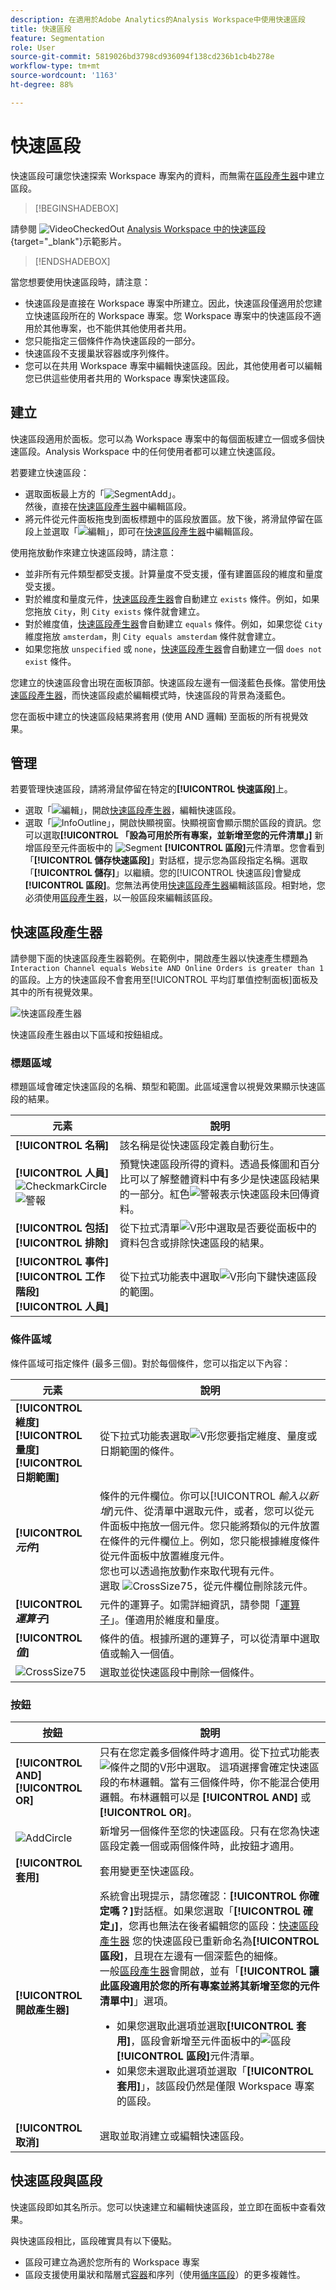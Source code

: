 ```yaml
---
description: 在適用於Adobe Analytics的Analysis Workspace中使用快速區段
title: 快速區段
feature: Segmentation
role: User
source-git-commit: 5819026bd3798cd936094f138cd236b1cb4b278e
workflow-type: tm+mt
source-wordcount: '1163'
ht-degree: 88%

---
```


# 快速區段


快速區段可讓您快速探索 Workspace 專案內的資料，而無需在[區段產生器](seg-create.md)中建立區段。



>[!BEGINSHADEBOX]

請參閱 ![VideoCheckedOut](/help/assets/icons/VideoCheckedOut.svg) [Analysis Workspace 中的快速區段](https://video.tv.adobe.com/v/341466/?quality=12&learn=on){target="_blank"}示範影片。

>[!ENDSHADEBOX]


當您想要使用快速區段時，請注意：

* 快速區段是直接在 Workspace 專案中所建立。因此，快速區段僅適用於您建立快速區段所在的 Workspace 專案。您 Workspace 專案中的快速區段不適用於其他專案，也不能供其他使用者共用。
* 您只能指定三個條件作為快速區段的一部分。
* 快速區段不支援巢狀容器或序列條件。
* 您可以在共用 Workspace 專案中編輯快速區段。因此，其他使用者可以編輯您已供這些使用者共用的 Workspace 專案快速區段。

## 建立

快速區段適用於面板。您可以為 Workspace 專案中的每個面板建立一個或多個快速區段。Analysis Workspace 中的任何使用者都可以建立快速區段。

若要建立快速區段：

* 選取面板最上方的「![SegmentAdd](/help/assets/icons/FilterAdd.svg)」。<br/>然後，直接在[快速區段產生器](#quick-segment-builder)中編輯區段。
* 將元件從元件面板拖曳到面板標題中的區段放置區。放下後，將滑鼠停留在區段上並選取「![編輯](/help/assets/icons/Edit.svg)」，即可在[快速區段產生器](#quick-segment-builder)中編輯區段。

使用拖放動作來建立快速區段時，請注意：

* 並非所有元件類型都受支援。計算量度不受支援，僅有建置區段的維度和量度受支援。
* 對於維度和量度元件，[快速區段產生器](#quick-segment-builder)會自動建立 `exists` 條件。例如，如果您拖放 `City`，則 `City exists` 條件就會建立。
* 對於維度值，[快速區段產生器](#quick-segment-builder)會自動建立 `equals` 條件。例如，如果您從 `City` 維度拖放 `amsterdam`，則 `City equals amsterdam` 條件就會建立。
* 如果您拖放 `unspecified` 或 `none`，[快速區段產生器](#quick-segment-builder)會自動建立一個 `does not exist` 條件。

您建立的快速區段會出現在面板頂部。快速區段左邊有一個淺藍色長條。當使用[快速區段產生器](#quick-segment-builder)，而快速區段處於編輯模式時，快速區段的背景為淺藍色。

您在面板中建立的快速區段結果將套用 (使用 AND 邏輯) 至面板的所有視覺效果。


## 管理

若要管理快速區段，請將滑鼠停留在特定的&#x200B;**[!UICONTROL 快速區段]**&#x200B;上。

* 選取「![編輯](/help/assets/icons/Edit.svg)」，開啟[快速區段產生器](#quick-segment-builder)，編輯快速區段。
* 選取「![InfoOutline](/help/assets/icons/InfoOutline.svg)」，開啟快顯視窗。快顯視窗會顯示關於區段的資訊。您可以選取&#x200B;**[!UICONTROL 「設為可用於所有專案，並新增至您的元件清單」]** 新增區段至元件面板中的 ![Segment](/help/assets/icons/Segmentation.svg) **[!UICONTROL 區段]**&#x200B;元件清單。您會看到「**[!UICONTROL 儲存快速區段]**」對話框，提示您為區段指定名稱。選取「**[!UICONTROL 儲存]**」以繼續。您的[!UICONTROL 快速區段]會變成&#x200B;**[!UICONTROL 區段]**。您無法再使用[快速區段產生器](#quick-segment-builder)編輯該區段。相對地，您必須使用[區段產生器](seg-build.md)，以一般區段來編輯該區段。

## 快速區段產生器

請參閱下面的快速區段產生器範例。在範例中，開啟產生器以快速產生標題為 `Interaction Channel equals Website AND Online Orders is greater than 1` 的區段。上方的快速區段不會套用至[!UICONTROL 平均訂單值控制面板]面板及其中的所有視覺效果。

![快速區段產生器](assets/quick-segment-builder.png)

快速區段產生器由以下區域和按鈕組成。

### 標題區域

標題區域會確定快速區段的名稱、類型和範圍。此區域還會以視覺效果顯示快速區段的結果。

| 元素 | 說明 |
|---|---|
| **[!UICONTROL 名稱]** | 該名稱是從快速區段定義自動衍生。 |
| **[!UICONTROL 人員]** <br/>![CheckmarkCircle](/help/assets/icons/CheckmarkCircle.svg) ![警報](/help/assets/icons/Alert.svg) | 預覽快速區段所得的資料。透過長條圖和百分比可以了解整體資料中有多少是快速區段結果的一部分。紅色![警報](/help/assets/icons/Alert.svg)表示快速區段未回傳資料。 |
| **[!UICONTROL 包括]**<br/>**[!UICONTROL 排除]** | 從下拉式清單![V形](/help/assets/icons/ChevronDown.svg)中選取是否要從面板中的資料包含或排除快速區段的結果。 |
| **[!UICONTROL 事件]**<br/>**[!UICONTROL 工作階段]**<br/>**[!UICONTROL 人員]** | 從下拉式功能表中選取![V形向下鍵](/help/assets/icons/ChevronDown.svg)快速區段的範圍。 |

### 條件區域

條件區域可指定條件 (最多三個)。對於每個條件，您可以指定以下內容：

| 元素 | 說明 |
|---|---|
| **[!UICONTROL 維度]**<br/>**[!UICONTROL 量度]**<br/>**[!UICONTROL 日期範圍]** | 從下拉式功能表選取![V形](/help/assets/icons/ChevronDown.svg)您要指定維度、量度或日期範圍的條件。 |
| **[!UICONTROL *元件&#x200B;*]** | 條件的元件欄位。你可以&#x200B;[!UICONTROL *輸入以新增*]&#x200B;元件、從清單中選取元件，或者，您可以從元件面板中拖放一個元件。您只能將類似的元件放置在條件的元件欄位上。例如，您只能根據維度條件從元件面板中放置維度元件。<br/>您也可以透過拖放動作來取代現有元件。<br/>選取 ![CrossSize75](/help/assets/icons/CrossSize75.svg)，從元件欄位刪除該元件。 |
| **[!UICONTROL *運算子&#x200B;*]** | 元件的運算子。如需詳細資訊，請參閱「[運算子](../seg-reference/seg-operators.md)」。僅適用於維度和量度。 |
| **[!UICONTROL *值&#x200B;*]** | 條件的值。根據所選的運算子，可以從清單中選取值或輸入一個值。 |
| ![CrossSize75](/help/assets/icons/CrossSize75.svg) | 選取並從快速區段中刪除一個條件。 |

### 按鈕

| 按鈕 | 說明 |
|---|---|
| **[!UICONTROL AND]**<br/>**[!UICONTROL OR]** | 只有在您定義多個條件時才適用。從下拉式功能表![條件之間的V形](/help/assets/icons/ChevronDown.svg)中選取。 這項選擇會確定快速區段的布林邏輯。當有三個條件時，你不能混合使用邏輯。布林邏輯可以是 **[!UICONTROL AND]** 或 **[!UICONTROL OR]**。 |
| ![AddCircle](/help/assets/icons/AddCircle.svg) | 新增另一個條件至您的快速區段。只有在您為快速區段定義一個或兩個條件時，此按鈕才適用。 |
| **[!UICONTROL 套用]** | 套用變更至快速區段。 |
| **[!UICONTROL 開啟產生器]** | 系統會出現提示，請您確認：**[!UICONTROL 你確定嗎？]**&#x200B;對話框。如果您選取「**[!UICONTROL 確定」]**，您再也無法在後者編輯您的區段：[快速區段產生器](#quick-segment-builder) 您的快速區段已重新命名為&#x200B;**[!UICONTROL 區段]**，且現在左邊有一個深藍色的細條。<br/>一般[區段產生器](seg-build.md)會開啟，並有「**[!UICONTROL 讓此區段適用於您的所有專案並將其新增至您的元件清單中]**」選項。 <ul><li>如果您選取此選項並選取&#x200B;**[!UICONTROL 套用]**，區段會新增至元件面板中的![區段](/help/assets/icons/Segmentation.svg) **[!UICONTROL 區段]**&#x200B;元件清單。</li><li>如果您未選取此選項並選取「**[!UICONTROL 套用]**」，該區段仍然是僅限 Workspace 專案的區段。</li></ul> |
| **[!UICONTROL 取消]** | 選取並取消建立或編輯快速區段。 |

## 快速區段與區段

快速區段即如其名所示。您可以快速建立和編輯快速區段，並立即在面板中查看效果。

與快速區段相比，區段確實具有以下優點。

* 區段可建立為適於您所有的 Workspace 專案
* 區段支援使用巢狀和階層式[容器](../seg-containers.md)和序列（使用[循序區段](seg-sequential-build.md)）的更多複雜性。


